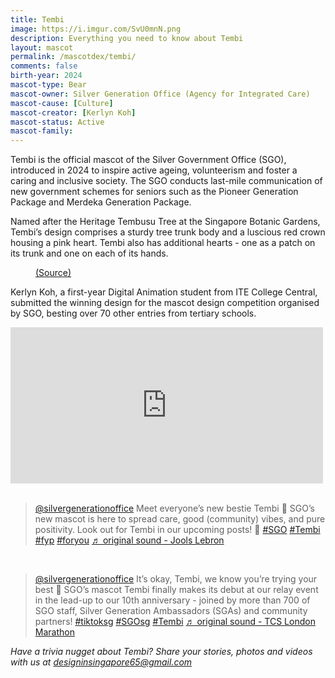 ```yaml
---
title: Tembi
image: https://i.imgur.com/SvU0mnN.png
description: Everything you need to know about Tembi
layout: mascot
permalink: /mascotdex/tembi/
comments: false
birth-year: 2024
mascot-type: Bear
mascot-owner: Silver Generation Office (Agency for Integrated Care)
mascot-cause: [Culture]
mascot-creator: [Kerlyn Koh]
mascot-status: Active
mascot-family: 
---
```


Tembi is the official mascot of the Silver Government Office (SGO), introduced in 2024 to inspire active ageing, volunteerism and foster a caring and inclusive society. The SGO conducts last-mile communication of new government schemes for seniors such as the Pioneer Generation Package and Merdeka Generation Package.

Named after the Heritage Tembusu Tree at the Singapore Botanic Gardens, Tembi’s design comprises a sturdy tree trunk body and a luscious red crown housing a pink heart. Tembi also has additional hearts - one as a patch on its trunk and one on each of its hands.

<figure>
<img src="https://i.imgur.com/RgCfmWL.jpg" alt="">
<figcaption><a href="https://www.facebook.com/MascotEnterprise/posts/-community-spotlight-meet-tembi-in-celebration-of-its-10th-anniversary-the-silve/558183353243065/” target="_blank">(Source)</a></figcaption>
</figure>

Kerlyn Koh, a first-year Digital Animation student from ITE College Central, submitted the winning design for the mascot design competition organised by SGO, besting over 70 other entries from tertiary schools. 

<div class="video-responsive"><iframe src="https://www.facebook.com/plugins/post.php?href=https%3A%2F%2Fwww.facebook.com%2Fsilvergenerationoffice%2Fposts%2Fpfbid03k7eYC4KDXWAufPyUdL1orba221KvJcKmdWQebywE3JPAFMEChZJF3VXhm2BJk1Zl&show_text=true&width=500" width="500" height="250" style="border:none;overflow:hidden" scrolling="no" frameborder="0" allowfullscreen="true" allow="autoplay; clipboard-write; encrypted-media; picture-in-picture; web-share"></iframe></div>


<br>
<div class="video-responsive"> <blockquote class="tiktok-embed" cite="https://www.tiktok.com/@silvergenerationoffice/video/7404744664110107905" data-video-id="7404744664110107905" style="max-width: 605px;min-width: 325px;" > <section> <a target="_blank" title="@silvergenerationoffice" href="https://www.tiktok.com/@silvergenerationoffice?refer=embed">@silvergenerationoffice</a> Meet everyone’s new bestie Tembi 🥺 SGO’s new mascot is here to spread care, good (community) vibes, and pure positivity. Look out for Tembi in our upcoming posts! 💖 <a title="sgo" target="_blank" href="https://www.tiktok.com/tag/sgo?refer=embed">#SGO</a> <a title="tembi" target="_blank" href="https://www.tiktok.com/tag/tembi?refer=embed">#Tembi</a> <a title="fyp" target="_blank" href="https://www.tiktok.com/tag/fyp?refer=embed">#fyp</a> <a title="foryou" target="_blank" href="https://www.tiktok.com/tag/foryou?refer=embed">#foryou</a> <a target="_blank" title="♬ original sound - Jools Lebron" href="https://www.tiktok.com/music/original-sound-7400148888285350699?refer=embed">♬ original sound - Jools Lebron</a> </section> </blockquote> <script async src="https://www.tiktok.com/embed.js"></script></div>
<br>
<div class="video-responsive"> 
<blockquote class="tiktok-embed" cite="https://www.tiktok.com/@silvergenerationoffice/video/7406297416233766160" data-video-id="7406297416233766160" style="max-width: 605px;min-width: 325px;" > <section> <a target="_blank" title="@silvergenerationoffice" href="https://www.tiktok.com/@silvergenerationoffice?refer=embed">@silvergenerationoffice</a> It’s okay, Tembi, we know you’re trying your best 🥺 SGO’s mascot Tembi finally makes its debut at our relay event in the lead-up to our 10th anniversary - joined by more than 700 of SGO staff, Silver Generation Ambassadors (SGAs) and community partners! <a title="tiktoksg" target="_blank" href="https://www.tiktok.com/tag/tiktoksg?refer=embed">#tiktoksg</a> <a title="sgosg" target="_blank" href="https://www.tiktok.com/tag/sgosg?refer=embed">#SGOsg</a> <a title="tembi" target="_blank" href="https://www.tiktok.com/tag/tembi?refer=embed">#Tembi</a> <a target="_blank" title="♬ original sound - TCS London Marathon" href="https://www.tiktok.com/music/original-sound-7335733257230650144?refer=embed">♬ original sound - TCS London Marathon</a> </section> </blockquote> <script async src="https://www.tiktok.com/embed.js"></script></div>

<i>Have a trivia nugget about Tembi? Share your stories, photos and videos with us at designinsingapore65@gmail.com</i>
